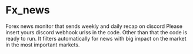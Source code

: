 # Fx_news
Forex news monitor that sends weekly and daily recap on discord
Please insert yours discord webhook urlss in the code. Other than that the code is ready to run. It filters automatically for news with big impact on the market in the most important markets.
